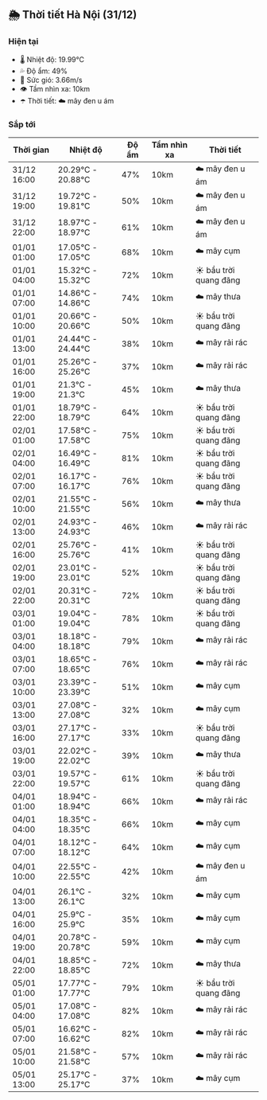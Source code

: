 ## 🌦️ Thời tiết Hà Nội (31/12)

### Hiện tại

- 🌡️ Nhiệt độ: 19.99℃
- 💦 Độ ẩm: 49%
- 💨 Sức gió: 3.66m/s
- 👁️ Tầm nhìn xa: 10km
- ☂️ Thời tiết: ☁️ mây đen u ám

### Sắp tới

| Thời gian | Nhiệt độ | Độ ẩm | Tầm nhìn xa | Thời tiết |
| --- | --- | --- | --- | --- |
| 31/12 16:00 | 20.29℃ - 20.88℃ | 47% | 10km | ☁️ mây đen u ám |
| 31/12 19:00 | 19.72℃ - 19.81℃ | 50% | 10km | ☁️ mây đen u ám |
| 31/12 22:00 | 18.97℃ - 18.97℃ | 61% | 10km | ☁️ mây đen u ám |
| 01/01 01:00 | 17.05℃ - 17.05℃ | 68% | 10km | ☁️ mây cụm |
| 01/01 04:00 | 15.32℃ - 15.32℃ | 72% | 10km | ☀️ bầu trời quang đãng |
| 01/01 07:00 | 14.86℃ - 14.86℃ | 74% | 10km | ☁️ mây thưa |
| 01/01 10:00 | 20.66℃ - 20.66℃ | 50% | 10km | ☀️ bầu trời quang đãng |
| 01/01 13:00 | 24.44℃ - 24.44℃ | 38% | 10km | ☁️ mây rải rác |
| 01/01 16:00 | 25.26℃ - 25.26℃ | 37% | 10km | ☁️ mây rải rác |
| 01/01 19:00 | 21.3℃ - 21.3℃ | 45% | 10km | ☁️ mây thưa |
| 01/01 22:00 | 18.79℃ - 18.79℃ | 64% | 10km | ☀️ bầu trời quang đãng |
| 02/01 01:00 | 17.58℃ - 17.58℃ | 75% | 10km | ☀️ bầu trời quang đãng |
| 02/01 04:00 | 16.49℃ - 16.49℃ | 81% | 10km | ☀️ bầu trời quang đãng |
| 02/01 07:00 | 16.17℃ - 16.17℃ | 76% | 10km | ☀️ bầu trời quang đãng |
| 02/01 10:00 | 21.55℃ - 21.55℃ | 56% | 10km | ☁️ mây thưa |
| 02/01 13:00 | 24.93℃ - 24.93℃ | 46% | 10km | ☁️ mây rải rác |
| 02/01 16:00 | 25.76℃ - 25.76℃ | 41% | 10km | ☀️ bầu trời quang đãng |
| 02/01 19:00 | 23.01℃ - 23.01℃ | 52% | 10km | ☀️ bầu trời quang đãng |
| 02/01 22:00 | 20.31℃ - 20.31℃ | 72% | 10km | ☀️ bầu trời quang đãng |
| 03/01 01:00 | 19.04℃ - 19.04℃ | 78% | 10km | ☀️ bầu trời quang đãng |
| 03/01 04:00 | 18.18℃ - 18.18℃ | 79% | 10km | ☁️ mây rải rác |
| 03/01 07:00 | 18.65℃ - 18.65℃ | 76% | 10km | ☁️ mây rải rác |
| 03/01 10:00 | 23.39℃ - 23.39℃ | 51% | 10km | ☁️ mây cụm |
| 03/01 13:00 | 27.08℃ - 27.08℃ | 32% | 10km | ☁️ mây cụm |
| 03/01 16:00 | 27.17℃ - 27.17℃ | 33% | 10km | ☀️ bầu trời quang đãng |
| 03/01 19:00 | 22.02℃ - 22.02℃ | 39% | 10km | ☁️ mây thưa |
| 03/01 22:00 | 19.57℃ - 19.57℃ | 61% | 10km | ☀️ bầu trời quang đãng |
| 04/01 01:00 | 18.94℃ - 18.94℃ | 66% | 10km | ☁️ mây rải rác |
| 04/01 04:00 | 18.35℃ - 18.35℃ | 66% | 10km | ☁️ mây cụm |
| 04/01 07:00 | 18.12℃ - 18.12℃ | 64% | 10km | ☁️ mây cụm |
| 04/01 10:00 | 22.55℃ - 22.55℃ | 42% | 10km | ☁️ mây đen u ám |
| 04/01 13:00 | 26.1℃ - 26.1℃ | 32% | 10km | ☁️ mây cụm |
| 04/01 16:00 | 25.9℃ - 25.9℃ | 35% | 10km | ☁️ mây cụm |
| 04/01 19:00 | 20.78℃ - 20.78℃ | 59% | 10km | ☁️ mây cụm |
| 04/01 22:00 | 18.85℃ - 18.85℃ | 72% | 10km | ☁️ mây thưa |
| 05/01 01:00 | 17.77℃ - 17.77℃ | 79% | 10km | ☀️ bầu trời quang đãng |
| 05/01 04:00 | 17.08℃ - 17.08℃ | 82% | 10km | ☁️ mây rải rác |
| 05/01 07:00 | 16.62℃ - 16.62℃ | 82% | 10km | ☁️ mây rải rác |
| 05/01 10:00 | 21.58℃ - 21.58℃ | 57% | 10km | ☁️ mây rải rác |
| 05/01 13:00 | 25.17℃ - 25.17℃ | 37% | 10km | ☁️ mây cụm |
